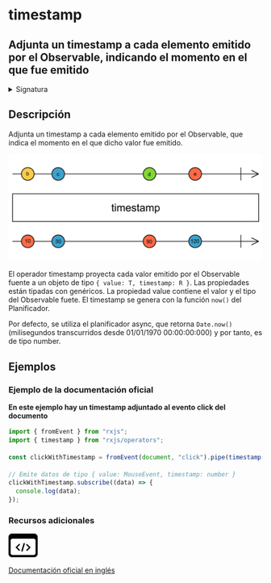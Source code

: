 # timestamp

## Adjunta un timestamp a cada elemento emitido por el Observable, indicando el momento en el que fue emitido

<details>

<summary>Signatura</summary>

#### Firma

`timestamp<T>(scheduler: SchedulerLike = async): OperatorFunction<T, Timestamp<T>>`

#### Parámetros

### Retorna

`OperatorFunction<T, Timestamp<T>>:`

</details>

## Descripción

Adjunta un timestamp a cada elemento emitido por el Observable, que indica el momento en el que dicho valor fue emitido.

![Diagrama de canicas del operador timestamp](assets/images/marble-diagrams/utility/timestamp.png)

El operador timestamp proyecta cada valor emitido por el Observable fuente a un objeto de tipo `{ value: T, timestamp: R }`. Las propiedades están tipadas con genéricos. La propiedad value contiene el valor y el tipo del Observable fuete. El timestamp se genera con la función `now()` del Planificador.

Por defecto, se utiliza el planificador async, que retorna `Date.now()` (milisegundos transcurridos desde 01/01/1970 00:00:00:000) y por tanto, es de tipo number.

## Ejemplos

### Ejemplo de la documentación oficial

**En este ejemplo hay un timestamp adjuntado al evento click del documento**

```javascript
import { fromEvent } from "rxjs";
import { timestamp } from "rxjs/operators";

const clickWithTimestamp = fromEvent(document, "click").pipe(timestamp());

// Emite datos de tipo { value: MouseEvent, timestamp: number }
clickWithTimestamp.subscribe((data) => {
  console.log(data);
});
```

### Recursos adicionales

[![Source code](assets/icons/source-code.png)](https://github.com/ReactiveX/rxjs/blob/master/src/internal/operators/timestamp.ts)

[Documentación oficial en inglés](https://rxjs.dev/api/operators/timestamp)
